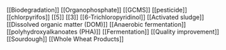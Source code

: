 [[Biodegradation]]
[[Organophosphate]]
[[GCMS]]
[[pesticide]]
[[chlorpyrifos]]
[[5]]
[[3]]
[[6-Trichloropyridinol]]
[[Activated sludge]]
[[Dissolved organic matter (DOM)]]
[[Anaerobic fermentation]]
[[polyhydroxyalkanoates (PHA)]]
[[Fermentation]]
[[Quality improvement]]
[[Sourdough]]
[[Whole Wheat Products]]
